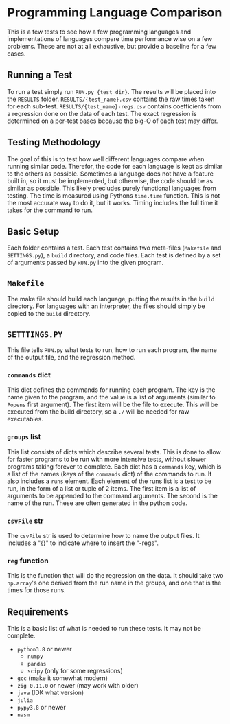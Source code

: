 # Programming Language Comparison
This is a few tests to see how a few programming languages and implementations of
languages compare time performance
wise on a few problems. These are not at all exhaustive, but provide a baseline
for a few cases.

## Running a Test
To run a test simply run `RUN.py {test_dir}`. The results will be placed into
the `RESULTS` folder. `RESULTS/{test_name}.csv` contains the raw times taken for
each sub-test. `RESULTS/{test_name}-regs.csv` contains coefficients from a regression
done on the data of each test. The exact regression is determined on a per-test
bases because the big-O of each test may differ.

## Testing Methodology
The goal of this is to test how well different languages compare when running
similar code. Therefor, the code for each language is kept as similar to the
others as possible. Sometimes a language does not have a feature built in, so
it must be implemented, but otherwise, the code should be as similar as possible.
This likely precludes purely functional languages from testing. The time is
measured using Pythons `time.time` function. This is not the most accurate way
to do it, but it works. Timing includes the full time it takes for the command
to run.

## Basic Setup
Each folder contains a test. Each test contains two meta-files (`Makefile` and
`SETTINGS.py`), a `build` directory, and code files. Each test is defined by
a set of arguments passed by `RUN.py` into the given program.

## `Makefile`
The make file should build each language, putting the results in the `build`
directory. For languages with an interpreter, the files should simply be copied
to the `build` directory.

## `SETTTINGS.PY`
This file tells `RUN.py` what tests to run, how to run each program, the name of
the output file, and the regression method.

### `commands` dict
This dict defines the commands for running each program. The key is the name
given to the program, and the value is a list of arguments (similar to `Popens`
first argument). The first item will be the file to execute. This will be
executed from the build directory, so a `./` will be needed for raw executables.

### `groups` list
This list consists of dicts which describe several tests. This is done to allow
for faster programs to be run with more intensive tests, without slower programs
taking forever to complete. Each dict has a `commands` key, which is a list of
the names (keys of the `commands` dict) of the commands to run. It also includes
a `runs` element. Each element of the runs list is a test to be run, in the form
of a list or tuple of 2 items. The first item is a list of arguments to be appended
to the command arguments. The second is the name of the run. These are often generated
in the python code.

### `csvFile` str
The `csvFile` str is used to determine how to name the output files. It includes
a "{}" to indicate where to insert the "-regs".

### `reg` function
This is the function that will do the regression on the data. It should take two
`np.array`'s one derived from the run name in the groups, and one that is the times
for those runs.


## Requirements
This is a basic list of what is needed to run these tests. It may not be complete.

- `python3.8` or newer
    - `numpy`
    - `pandas`
    - `scipy` (only for some regressions)
- `gcc` (make it somewhat modern)
- `zig 0.11.0` or newer (may work with older)
- `java` (IDK what version)
- `julia`
- `pypy3.8` or newer
- `nasm`
